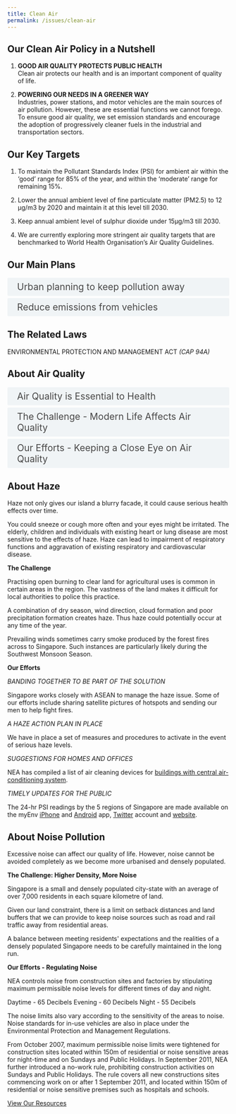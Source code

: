 ```yaml
---
title: Clean Air
permalink: /issues/clean-air
---
```

<!-- Custom style for accordion -->
<style>

input {
    display: none;
}

label {
    display: block;    
    padding: 8px 22px;
    margin: 0 0 5px 0;
    cursor: pointer;
    background: #F0F4F6;
    border-radius: 3px;
    color: #484848;
    transition: ease .5s;
    font-size: 1.5em;
}

label:hover {
    background: #4a96b0;
    color: #FFF;
}

.accordion-content {
    /* background: #E2E5F6; */
    padding: 10px 0px 30px 30px;
    /* border: 1px solid #484848; */
    margin: 0 0 1px 0;
    border-radius: 3px;
}

input + label + .accordion-content {
    display: none;
}

input:checked + label + .accordion-content {
    display: block;
}

</style>

## Our Clean Air Policy in a Nutshell

1.  **GOOD AIR QUALITY PROTECTS PUBLIC HEALTH**  
    Clean air protects our health and is an important component of quality of life.
    
2.  **POWERING OUR NEEDS IN A GREENER WAY**  
    Industries, power stations, and motor vehicles are the main sources of air pollution. However, these are essential functions we cannot forego. To ensure good air quality, we set emission standards and encourage the adoption of progressively cleaner fuels in the industrial and transportation sectors.

<!-- Learn more about:  
<a href="#air-quality">Air Quality</a>
<a href="#haze">Haze</a>
<a href="#noise-pollution">Noise Pollution</a>   -->

## Our Key Targets

1.  To maintain the Pollutant Standards Index (PSI) for ambient air within the ‘good’ range for 85% of the year, and within the ‘moderate’ range for remaining 15%.
    
2.  Lower the annual ambient level of fine particulate matter (PM2.5) to 12 µg/m3  by 2020 and maintain it at this level till 2030.
    
3.  Keep annual ambient level of sulphur dioxide under 15µg/m3  till 2030.
    
4.  We are currently exploring more stringent air quality targets that are benchmarked to World Health Organisation’s Air Quality Guidelines.

## Our Main Plans

<div>
    <input type="checkbox" id="title1" /><label for="title1">Urban planning to keep pollution away</label>
    <div class="accordion-content">
        <p>Environmental problems can be avoided through proper land use planning. In Singapore, an integrated approach is adopted to ensure that environmental considerations are factored in our land-use planning, development control and building control stages in order to minimise pollution impacts and mitigate nuisance impacts on surrounding land uses. Industries are sited in designated industrial estates with adequate buffer from residential estates. </p>
        <p>Before industries are allowed to operate in Singapore, they are screened to ensure they do not pose un-manageable pollution problems and health and safety hazards. In addition, they have to incorporate pollution control measures to comply with NEA’s air emissions standards and regulations.
        </p>
    </div>
    <input type="checkbox" id="title2" /><label for="title2">Reduce emissions from vehicles</label>
        <div class="accordion-content">
        <p>All new vehicles in Singapore have to meet minimum emission standards.</p>
        <p>Emission standards have been progressively tightened over the years, taking into consideration the cost and environmental benefits. The next standard for all new diesel vehicles is the Euro V emission standard, to be mandated from 1 Jan 2014. Diesel vehicles registered on or after 1 October 2006 are required to meet at least Euro IV standard while all new petrol vehicles have to comply with Euro II standard since 1 January 2001. Euro V emission standard will be mandated for all new diesel vehicles from 1 Jan 2014. </p>
        <p>Existing vehicles on the road are required to undergo regular inspections to ensure that they do not emit excessive smoke.</p>
    </div>
</div>



## The Related Laws
ENVIRONMENTAL PROTECTION AND MANAGEMENT ACT _(CAP 94A)_


<a id="air-quality"></a>

## About Air Quality

<div>
    <input type="checkbox" id="title3" /><label for="title3">Air Quality is Essential to Health</label>
    <div class="accordion-content">
        <p>Ensuring good air quality safeguards public health and is an important component of our quality of life.</p>
        <p>As a city develops, air pollutants are inevitably produced. Without control measures, increased urbanisation and industrialisation threaten to degrade our air quality. While our air quality is relatively good as compared to major cities, our levels of sulphur dioxide and fine particulate matter, such as PM2.5, remain a concern.</p>
        <p>PM2.5 refers to fine air particles that measure less than 2.5 micrometres in diameter. These air particles are often found in dirt, dust and soot, and are dangerous to health because they can lodge deep in our lungs.</p>
    </div>
    <input type="checkbox" id="title5" /><label for="title5">The Challenge - Modern Life Affects Air Quality</label>
    <div class="accordion-content">
        <p>Many of our activities can result in air pollution. Our main sources of air pollution are vehicles, power stations and refineries.</p>
        <p>To keep our air quality good, we review our air emission standards for industries and vehicles regularly and benchmark ourselves against major cities around the world.</p>
        <p>For example, to reduce PM2.5 emissions from diesel vehicles, our main contributor to PM2.5 levels, stricter Euro V emission standards will be mandated for all new diesel motor vehicles from 1 Jan 2014.
        </p>
    </div>
    <input type="checkbox" id="title6" /><label for="title6">Our Efforts - Keeping a Close Eye on Air Quality</label>
    <div class="accordion-content"> 
        <p><em>MANAGEMENT OF AIR QUALITY IN SINGAPORE</em></p>
        <p>Stringent measures have been put in place to ensure that Singapore maintains good air quality. From the planning stage, such as locating pollutive industries away from residential areas, down to mandating and enforcing strict emission standards, we have been careful to calibrate our air pollution control measures to strike a fine balance between supporting economic development and ensuring a high quality of life. These measures have served Singapore well over the past five decades, as can be seen by our good ambient air quality record.</p>
        <p> <em>24-HOUR AIR QUALITY MONITORING NETWORK</em></p>
        <p>The ambient air in Singapore is monitored through a network of air monitoring stations located in different parts of Singapore. The monitoring stations measure concentration levels of particulate matter (PM10), fine particulate matter (PM2.5), sulphur dioxide (SO2), nitrogen dioxide (NO2), ozone (O3), and carbon monoxide (CO). These six pollutant parameters determine the Pollutant Standards Index (PSI).  </p>
        <p>The state of air quality has an impact on our health and quality of life.</p>
        <p>As such, the 24-hour Pollutant Standards Index (PSI) readings of the 5 regions of Singapore are reported every hour on the  <a href="http://www.haze.gov.sg/home">Haze microsite</a>, and myENV  <a href="http://itunes.apple.com/sg/app/myenv/id444435182">iPhone</a>  and  <a href="https://play.google.com/store/apps/details?id=sg.gov.nea&amp;hl=en">Android</a>  app. The 24-hour and 1-hour PM2.5, 24-hour PM10, 24-hour SO2, 8-hour CO, 8-hour O3  and 1-hour NO2  concentration levels are also published every hour on the  <a href="http://www.nea.gov.sg/anti-pollution-radiation-protection/air-pollution-control/psi/pollutant-concentrations">NEA website</a>.</p>
        <p><em>ACHIEVING HIGHER AIR QUALITY STANDARDS</em></p>
        <p>MEWR has adopted the World Health Organisation (WHO) Air Quality Guidelines (AQG) for particulate matter (PM10), nitrogen dioxide (NO2), carbon monoxide (CO) and ozone (O3), and the WHO Interim Targets for fine particulate matter (PM2.5) and sulphur dioxide (SO2), as Singapore’s air quality targets for 2020. To attain these air quality targets by 2020, abatement measures are being implemented to reduce emissions from vehicles and industries.</p>
    </div>
</div>




<a id="haze"></a>

## About Haze


Haze not only gives our island a blurry facade, it could cause serious health effects over time.

You could sneeze or cough more often and your eyes might be irritated. The elderly, children and individuals with existing heart or lung disease are most sensitive to the effects of haze. Haze can lead to impairment of respiratory functions and aggravation of existing respiratory and cardiovascular disease.

**The Challenge**

Practising open burning to clear land for agricultural uses is common in certain areas in the region. The vastness of the land makes it difficult for local authorities to police this practice.

A combination of dry season, wind direction, cloud formation and poor precipitation formation creates haze. Thus haze could potentially occur at any time of the year.

Prevailing winds sometimes carry smoke produced by the forest fires across to Singapore. Such instances are particularly likely during the Southwest Monsoon Season.

**Our Efforts**

*BANDING TOGETHER TO BE PART OF THE SOLUTION*

Singapore works closely with ASEAN to manage the haze issue. Some of our efforts include sharing satellite pictures of hotspots and sending our men to help fight fires.

*A HAZE ACTION PLAN IN PLACE*

We have in place a set of measures and procedures to activate in the event of serious haze levels.

*SUGGESTIONS FOR HOMES AND OFFICES*

NEA has compiled a list of air cleaning devices for  [buildings with central air-conditioning system](http://www.nea.gov.sg/anti-pollution-radiation-protection/air-pollution/psi/air-cleaning-devices).

*TIMELY UPDATES FOR THE PUBLIC*

The 24-hr PSI readings by the 5 regions of Singapore are made available on the myEnv  [iPhone](http://itunes.apple.com/sg/app/myenv/id444435182)  and  [Android](https://play.google.com/store/apps/details?id=sg.gov.nea&hl=en)  app,  [Twitter](http://www.twitter.com/NEAsg)  account and  [website](http://www.nea.gov.sg/).

<a id="noise-pollution"></a>  

## About Noise Pollution

Excessive noise can affect our quality of life. However, noise cannot be avoided completely as we become more urbanised and densely populated.

**The Challenge: Higher Density, More Noise**

Singapore is a small and densely populated city-state with an average of over 7,000 residents in each square kilometre of land.

Given our land constraint, there is a limit on setback distances and land buffers that we can provide to keep noise sources such as road and rail traffic away from residential areas.

A balance between meeting residents' expectations and the realities of a densely populated Singapore needs to be carefully maintained in the long run.

**Our Efforts - Regulating Noise**

NEA controls noise from construction sites and factories by stipulating maximum permissible noise levels for different times of day and night.

Daytime - 65 Decibels
Evening - 60 Decibels
Night - 55 Decibels

The noise limits also vary according to the sensitivity of the areas to noise. Noise standards for in-use vehicles are also in place under the Environmental Protection and Management Regulations.

From October 2007, maximum permissible noise limits were tightened for construction sites located within 150m of residential or noise sensitive areas for night-time and on Sundays and Public Holidays. In September 2011, NEA further introduced a no-work rule, prohibiting construction activities on Sundays and Public Holidays. The rule covers all new constructions sites commencing work on or after 1 September 2011, and located within 150m of residential or noise sensitive premises such as hospitals and schools.

<!-- <div class="container"> -->
<a class="btn btn-primary" href="/resources/" role="button">View Our Resources</a>
<!-- </div> -->

